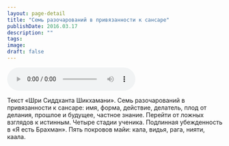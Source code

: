 ```yaml
---
layout: page-detail
title: "Семь разочарований в привязанности к сансаре"
publishDate: 2016.03.17
description: ""
tags:
image:
draft: false
---
```


<audio title="2016.03.17 - Семь разочарований в привязанности к сансаре.mp3" src="https://filer-api.advayta.org/v1.0/public/files/74014" controls=""></audio>

 Текст «Шри Сиддханта Шикхамани». Семь разочарований в привязанности к сансаре: имя, форма, действие, делатель, плод от делания, прошлое и будущее, частное знание. Перейти от ложных взглядов к истинным. Четыре стадии ученика. Подлинная убежденность в «Я есть Брахман». Пять покровов майи: кала, видья, рага, нияти, каала. 

  
